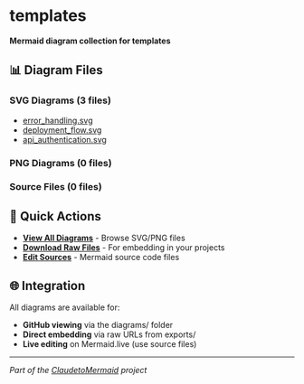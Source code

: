 # templates

**Mermaid diagram collection for templates**

## 📊 Diagram Files

### SVG Diagrams (3 files)
- [error_handling.svg](diagrams/error_handling.svg)
- [deployment_flow.svg](diagrams/deployment_flow.svg)
- [api_authentication.svg](diagrams/api_authentication.svg)

### PNG Diagrams (0 files)  


### Source Files (0 files)


## 🔗 Quick Actions

- **[View All Diagrams](diagrams/)** - Browse SVG/PNG files
- **[Download Raw Files](exports/)** - For embedding in your projects  
- **[Edit Sources](source/)** - Mermaid source code files

## 🌐 Integration

All diagrams are available for:
- **GitHub viewing** via the diagrams/ folder
- **Direct embedding** via raw URLs from exports/
- **Live editing** on Mermaid.live (use source files)

---
*Part of the [ClaudetoMermaid](https://github.com/citizenscolumn/ClaudetoMermaid) project*
